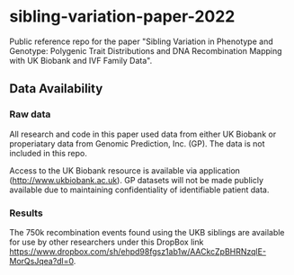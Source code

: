 # sibling-variation-paper-2022
Public reference repo for the paper "Sibling Variation in Phenotype and Genotype: Polygenic Trait Distributions and DNA Recombination Mapping with UK Biobank and IVF Family Data".



## Data Availability
### Raw data
All research and code in this paper used data from either UK Biobank or properiatary data from Genomic Prediction, Inc. (GP). The data is not included in this repo. 

Access to the UK Biobank resource is available via application (http://www.ukbiobank.ac.uk).
GP datasets will not be made publicly available due to maintaining confidentiality of identifiable patient data.

### Results
The 750k recombination events found using the UKB siblings are available for use by other researchers under this DropBox link https://www.dropbox.com/sh/ehpd98fgsz1ab1w/AACkcZpBHRNzqlE-MorQsJqea?dl=0.
